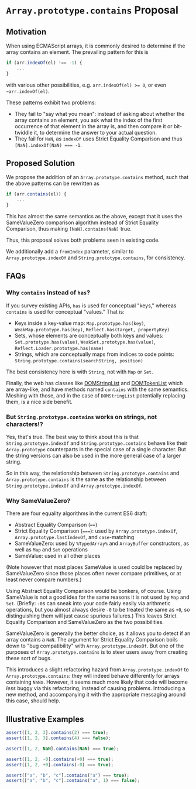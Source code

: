 # `Array.prototype.contains` Proposal

## Motivation

When using ECMAScript arrays, it is commonly desired to determine if the array contains an element. The prevailing pattern for this is

```js
if (arr.indexOf(el) !== -1) {
    ...
}
```

with various other possibilities, e.g. `arr.indexOf(el) >= 0`, or even `~arr.indexOf(el)`.

These patterns exhibit two problems:

- They fail to "say what you mean": instead of asking about whether the array contains an element, you ask what the index of the first occurrence of that element in the array is, and then compare it or bit-twiddle it, to determine the answer to your actual question.
- They fail for `NaN`, as `indexOf` uses Strict Equality Comparison and thus `[NaN].indexOf(NaN) === -1`.

## Proposed Solution

We propose the addition of an `Array.prototype.contains` method, such that the above patterns can be rewritten as

```js
if (arr.contains(el)) {
    ...
}
```

This has almost the same semantics as the above, except that it uses the SameValueZero comparison algorithm instead of Strict Equality Comparison, thus making `[NaN].contains(NaN)` true.

Thus, this proposal solves both problems seen in existing code.

We additionally add a `fromIndex` parameter, similar to `Array.prototype.indexOf` and `String.prototype.contains`, for consistency.

## FAQs

### Why `contains` instead of `has`?

If you survey existing APIs, `has` is used for conceptual "keys," whereas `contains` is used for conceptual "values." That is:

- Keys inside a key-value map: `Map.prototype.has(key)`, `WeakMap.prototype.has(key)`, `Reflect.has(target, propertyKey)`
- Sets, whose elements are conceptually both keys and values: `Set.prototype.has(value)`, `WeakSet.prototype.has(value)`, `Reflect.Loader.prototype.has(name)`
- Strings, which are conceptually maps from indices to code points: `String.prototype.contains(searchString, position)`

The best consistency here is with `String`, not with `Map` or `Set`.

Finally, the web has classes like [DOMStringList](https://developer.mozilla.org/en-US/docs/Web/API/DOMStringList) and [DOMTokenList](http://dom.spec.whatwg.org/#interface-domtokenlist) which are array-like, and have methods named `contains` with the same semantics. Meshing with those, and in the case of `DOMStringList` potentially replacing them, is a nice side benefit.

### But `String.prototype.contains` works on strings, not characters!?

Yes, that's true. The best way to think about this is that `String.prototype.indexOf` and `String.prototype.contains` behave like their `Array.prototype` counterparts in the special case of a single character. But the string versions can also be used in the more general case of a larger string.

So in this way, the relationship between `String.prototype.contains` and `Array.prototype.contains` is the same as the relationship between `String.prototype.indexOf` and `Array.prototype.indexOf`.

### Why SameValueZero?

There are four equality algorithms in the current ES6 draft:

- Abstract Equality Comparison (`==`)
- Strict Equality Comparison (`===`): used by `Array.prototype.indexOf`, `Array.prototype.lastIndexOf`, and `case`-matching
- SameValueZero: used by `%TypedArray%` and `ArrayBuffer` constructors, as well as `Map` and `Set` operations
- SameValue: used in all other places

(Note however that most places SameValue is used could be replaced by SameValueZero since those places often never compare primitives, or at least never compare numbers.)

Using Abstract Equality Comparison would be bonkers, of course. Using SameValue is not a good idea for the same reasons it is not used by `Map` and `Set`. (Briefly: `-0`s can sneak into your code fairly easily via arithmetic operations, but you almost always desire `-0` to be treated the same as `+0`, so distinguishing them will just cause spurious failures.) This leaves Strict Equality Comparison and SameValueZero as the two possibilities.

SameValueZero is generally the better choice, as it allows you to detect if an array contains a `NaN`. The argument for Strict Equality Comparison boils down to "bug compatibility" with `Array.prototype.indexOf`. But one of the purposes of `Array.prototype.contains` is to steer users away from creating these sort of bugs.

This introduces a slight refactoring hazard from `Array.prototype.indexOf` to `Array.prototype.contains`: they will indeed behave differently for arrays containing `NaN`s. However, it seems much more likely that code will become _less_ buggy via this refactoring, instead of causing problems. Introducing a new method, and accompanying it with the appropriate messaging around this case, should help.

## Illustrative Examples

```js
assert([1, 2, 3].contains(2) === true);
assert([1, 2, 3].contains(4) === false);

assert([1, 2, NaN].contains(NaN) === true);

assert([1, 2, -0].contains(+0) === true);
assert([1, 2, +0].contains(-0) === true);

assert(["a", "b", "c"].contains("a") === true);
assert(["a", "b", "c"].contains("a", 1) === false);
```
